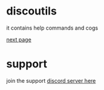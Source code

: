 # discoutils

it contains help commands and cogs<br>

 [next page](https://Rishiraj0100.github.io/discoutils/help)

# support

join the support [discord server here](https://discord.gg/zdrSUu98BP)
